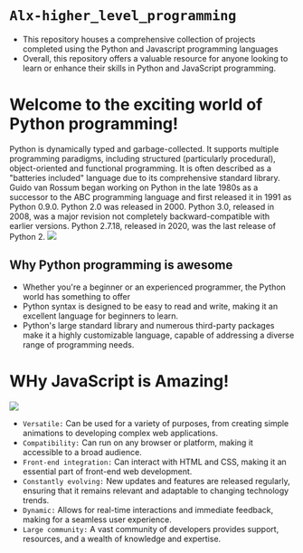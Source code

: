 # `Alx-higher_level_programming`
- This repository houses a comprehensive collection of projects completed using the Python and Javascript programming languages
- Overall, this repository offers a valuable resource for anyone looking to learn or enhance their skills in Python and JavaScript programming.

# Welcome to the exciting world of Python programming!
Python is dynamically typed and garbage-collected. It supports multiple programming paradigms, including structured (particularly procedural), object-oriented and functional programming. It is often described as a "batteries included" language due to its comprehensive standard library.
 Guido van Rossum began working on Python in the late 1980s as a successor to the ABC programming language and first released it in 1991 as Python 0.9.0.
 Python 2.0 was released in 2000. Python 3.0, released in 2008, was a major revision not completely backward-compatible with earlier versions. Python 2.7.18, released in 2020, was the last release of Python 2.
![](https://cdn.wallpapersafari.com/86/47/beOFkU.jpg)
## Why Python programming is awesome
- Whether you're a beginner or an experienced programmer, the Python world has something to offer
- Python syntax is designed to be easy to read and write, making it an excellent language for beginners to learn.
- Python's large standard library and numerous third-party packages make it a highly customizable language, capable of addressing a diverse range of programming needs.


# WHy JavaScript is Amazing!
![](https://iwearshorts.com/wp-content/uploads/2015/05/javascript-site-1070x580.jpg)
- `Versatile:` Can be used for a variety of purposes, from creating simple animations to developing complex web applications.
- `Compatibility:` Can run on any browser or platform, making it accessible to a broad audience.
- `Front-end integration:` Can interact with HTML and CSS, making it an essential part of front-end web development.
- `Constantly evolving:` New updates and features are released regularly, ensuring that it remains relevant and adaptable to changing technology trends.
- `Dynamic:` Allows for real-time interactions and immediate feedback, making for a seamless user experience.
- `Large community:` A vast community of developers provides support, resources, and a wealth of knowledge and expertise.
